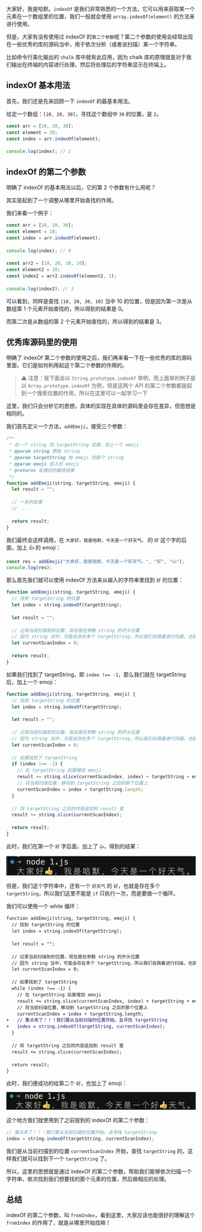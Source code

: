 大家好，我是哈默。`indexOf` 是我们非常熟悉的一个方法，它可以用来获取某一个元素在一个数组里的位置，我们一般就会使用 `array.indexOf(element)` 的方法来进行使用。

但是，大家有没有使用过 indexOf 的`第二个参数`呢？第二个参数的使用会经常出现在一些优秀的库的源码当中，用于依次分析（或者说扫描）某一个字符串。

比如命令行美化输出的 `chalk` 库中就有此应用，因为 chalk 库的原理就是对于我们输出在终端的内容进行处理，然后将处理后的字符串显示在终端上。

## indexOf 基本用法

首先，我们还是先来回顾一下 `indexOf` 的最基本用法。

给定一个数组：`[10, 20, 30]`，寻找这个数组中 `30` 的位置，是 `2`。

```js
const arr = [10, 20, 30];
const element = 30;
const index = arr.indexOf(element);

console.log(index); // 2
```

## indexOf 的第二个参数

明确了 indexOf 的基本用法以后，它的第 2 个参数有什么用呢？

其实是起到了一个调整从哪里开始查找的作用。

我们来看一个例子：

```js
const arr = [10, 20, 30];
const element = 10;
const index = arr.indexOf(element);

console.log(index); // 0

const arr2 = [10, 20, 30, 10];
const element2 = 10;
const index2 = arr2.indexOf(element2, 1);

console.log(index2); // 3
```

可以看到，同样是查找 `[10, 20, 30, 10]` 当中 10 的位置，但是因为第一次是从数组第 1 个元素开始查找的，所以得到的结果是 0。

而第二次是从数组的第 2 个元素开始查找的，所以得到的结果是 3。

## 优秀库源码里的使用

明确了 indexOf 第二个参数的使用之后，我们再来看一下在一些优秀的库的源码里面，它们是如何利用起这个第二个参数的作用的。

> ⚠️ 注意：我下面会以 `String.prototype.indexOf` 举例，而上面举的例子是以 `Array.prototype.indexOf` 为例，但是这两个 API 的第二个参数都是起到一个搜索位置的作用，所以在这里可以一起学习一下

这里，我们只会分析它的思想，具体的实现在具体的源码里会存在差异，但思想是相同的。

我们首先定义一个方法，`addEmoji`，接受三个参数：

```js
/**
 * 在一个 string 的 targetString 后面，加上一个 emoji
 * @param string 原始 string
 * @param targetString 加 emoji 的那个 string
 * @param emoji 加入的 emoji
 * @returns 处理后的最终结果
 */
function addEmoji(string, targetString, emoji) {
  let result = "";

  // 一系列处理
  // ...

  return result;
}
```

我们最终会这样调用，在 `大家好，我是哈默，今天是一个好天气。` 的 `好` 这个字的后面，加上 👍 的 emoji：

```js
const res = addEmoji("大家好，我是哈默，今天是一个好天气。", "好", "👍");
console.log(res);
```

那么首先我们就可以使用 indexOf 方法来从输入的字符串里找到 `好` 的位置：

```js
function addEmoji(string, targetString, emoji) {
  // 找到 targetString 的位置
  let index = string.indexOf(targetString);

  let result = "";

  // 记录当前扫描到的位置，现在是在参数 string 的开头位置
  // 因为 string 当中，可能会存在多个 targetString，所以我们会跳着进行扫描，也就是会使用 indexOf 的第二个参数
  let currentScanIndex = 0;

  return result;
}
```

如果我们找到了 targetString，即 `index !== -1`，那么我们就在 targetString 后，加上一个 emoji：

```js
function addEmoji(string, targetString, emoji) {
  // 找到 targetString 的位置
  let index = string.indexOf(targetString);

  let result = "";

  // 记录当前扫描到的位置，现在是在参数 string 的开头位置
  // 因为 string 当中，可能会存在多个 targetString，所以我们会跳着进行扫描，也就是会使用 indexOf 的第二个参数
  let currentScanIndex = 0;

  // 如果找到了 targetString
  if (index !== -1) {
    // 在 targetString 后面增加 emoji
    result += string.slice(currentScanIndex, index) + targetString + emoji;
    // 将当前扫描位置，移动到 targetString 之后的那个位置上
    currentScanIndex = index + targetString.length;
  }

  // 将 targetString 之后的内容追加到 result 里
  result += string.slice(currentScanIndex);

  return result;
}
```

此时，我们在第一个 `好` 字后面，加上了 `👍`，得到的结果：

![](./res1.png)

但是，我们这个字符串中，还有一个 `好天气` 的 `好`，也就是存在多个 `targetString`，所以我们这里不能是 `if` 只执行一次，而是要做一个循环。

我们可以使用一个 while 循环：

```diff
function addEmoji(string, targetString, emoji) {
  // 找到 targetString 的位置
  let index = string.indexOf(targetString);

  let result = "";

  // 记录当前扫描到的位置，现在是在参数 string 的开头位置
  // 因为 string 当中，可能会存在多个 targetString，所以我们会跳着进行扫描，也就是会使用 indexOf 的第二个参数
  let currentScanIndex = 0;

  // 如果找到了 targetString
  while (index !== -1) {
    // 在 targetString 后面增加 emoji
    result += string.slice(currentScanIndex, index) + targetString + emoji;
    // 将当前扫描位置，移动到 targetString 之后的那个位置上
    currentScanIndex = index + targetString.length;
+   // 重点来了！！！我们要从当前扫描的位置开始，去寻找 targetString
+   index = string.indexOf(targetString, currentScanIndex);
  }

  // 将 targetString 之后的内容追加到 result 里
  result += string.slice(currentScanIndex);

  return result;
}
```

此时，我们便成功的给第二个 `好`，也加上了 emoji：

![res2](./res2.png)

这个地方我们就使用到了之前提到的 indexOf 的第二个参数：

```js
// 重点来了！！！我们要从当前扫描的位置开始，去寻找 targetString
index = string.indexOf(targetString, currentScanIndex);
```

我们是从当前扫描到的位置 `currentScanIndex` 开始，查找 `targetString` 的，这样我们就可以找到下一个 `targetString` 了。

所以，这里的思想就是通过 indexOf 的第二个参数，帮助我们能够依次扫描一个字符串，依次找到我们想要找的那个元素的位置，然后做相应的处理。

## 总结

indexOf 的第二个参数，叫 `fromIndex`，看到这里，大家应该也能很好的理解这个 `fromIndex` 的作用了，就是从哪里开始找嘛！
